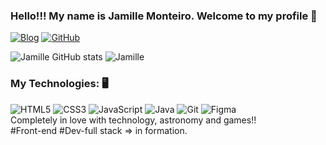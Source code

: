 ### Hello!!! My name is Jamille Monteiro. Welcome to my profile 👋

[![Blog](	https://img.shields.io/badge/LinkedIn-0077B5?style=for-the-badge&logo=linkedin&logoColor=whi)](https://www.linkedin.com/in/jamille-santos-31631a249/)
[![GitHub](https://img.shields.io/badge/GitHub-100000?style=for-the-badge&logo=github&logoColor=white)](https://github.com/JamilleSM)

![Jamille GitHub stats](https://github-readme-stats.vercel.app/api?username=JamilleSM&show_icons=true&theme=radical)
![Jamille](https://github-readme-stats.vercel.app/api/top-langs/?username=JamilleSM&&show_icons=true&theme=radical)

### My Technologies: 🖥️

<div style="display: inline-block;">
  <img src="https://img.shields.io/badge/HTML5-E34F26?style=for-the-badge&logo=html5&logoColor=white" alt="HTML5">
   <img src="https://img.shields.io/badge/CSS3-1572B6?style=for-the-badge&logo=css3&logoColor=white" alt="CSS3">
   <img src="https://img.shields.io/badge/JavaScript-323330?style=for-the-badge&logo=javascript&logoColor=F7DF1E" alt="JavaScript">
   <img src="https://img.shields.io/badge/Java-ED8B00?style=for-the-badge&logo=openjdk&logoColor=white" alt="Java">
   <img src="https://img.shields.io/badge/GIT-E44C30?style=for-the-badge&logo=git&logoColor=white" alt="Git">
   <img src="https://img.shields.io/badge/Figma-F24E1E?style=for-the-badge&logo=figma&logoColor=white" alt="Figma">
</div>
<br>
Completely in love with technology, astronomy and games!!
<br>
#Front-end  #Dev-full stack => in formation.
